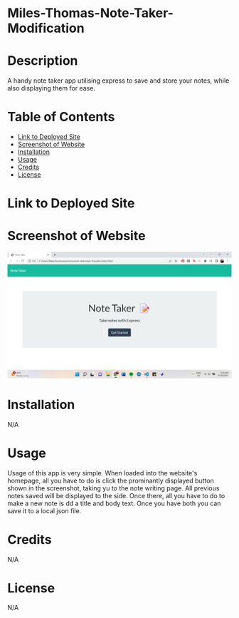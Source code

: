 # Miles-Thomas-Note-Taker-Modification

# Description
A handy note taker app utilising express to save and store your notes, while also displaying them for ease.

# Table of Contents
* [Link to Deployed Site](#Link-to-Deployed-Site)
* [Screenshot of Website](#Screenshot-of-Website)
* [Installation](#Installation)
* [Usage](#Usage)
* [Credits](#Credits)
* [License](#License)

# Link to Deployed Site

# Screenshot of Website
<img src=./public/assets/images/Note-Taker-Screenshot.png>

# Installation
N/A

# Usage
Usage of this app is very simple. When loaded into the website's homepage, all you have to do is click the prominantly displayed button shown in the screenshot, taking yu to the note writing page. All previous notes saved will be displayed to the side. Once there, all you have to do to make a new note is dd a title and body text. Once you have both you can save it to a local json file.

# Credits
N/A

# License
N/A
